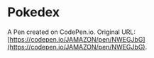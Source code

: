 # Pokedex

A Pen created on CodePen.io. Original URL: [https://codepen.io/JAMAZON/pen/NWEGJbG](https://codepen.io/JAMAZON/pen/NWEGJbG).

